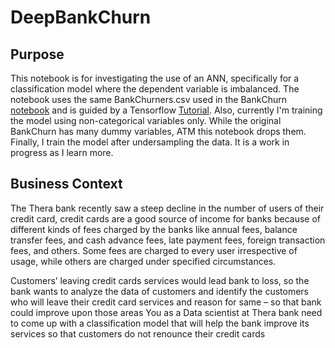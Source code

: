 # DeepBankChurn

## Purpose

This notebook is for investigating the use of an ANN, specifically for a classification model where the dependent variable is imbalanced. The notebook uses the same BankChurners.csv used in the BankChurn [notebook](https://github.com/nafraser/BankChurn) and is guided by a Tensorflow [Tutorial](https://www.tensorflow.org/tutorials/structured_data/imbalanced_data). Also, currently I'm training the model using non-categorical variables only. While the original BankChurn has many dummy variables, ATM this notebook drops them.  Finally, I train the model after undersampling the data. It is a work in progress as I learn more.  

## Business Context

The Thera bank recently saw a steep decline in the number of users of their credit card, credit cards are a good source of income for banks because of different kinds of fees charged by the banks like annual fees, balance transfer fees, and cash advance fees, late payment fees, foreign transaction fees, and others. Some fees are charged to every user irrespective of usage, while others are charged under specified circumstances.

Customers’ leaving credit cards services would lead bank to loss, so the bank wants to analyze the data of customers and identify the customers who will leave their credit card services and reason for same – so that bank could improve upon those areas You as a Data scientist at Thera bank need to come up with a classification model that will help the bank improve its services so that customers do not renounce their credit cards